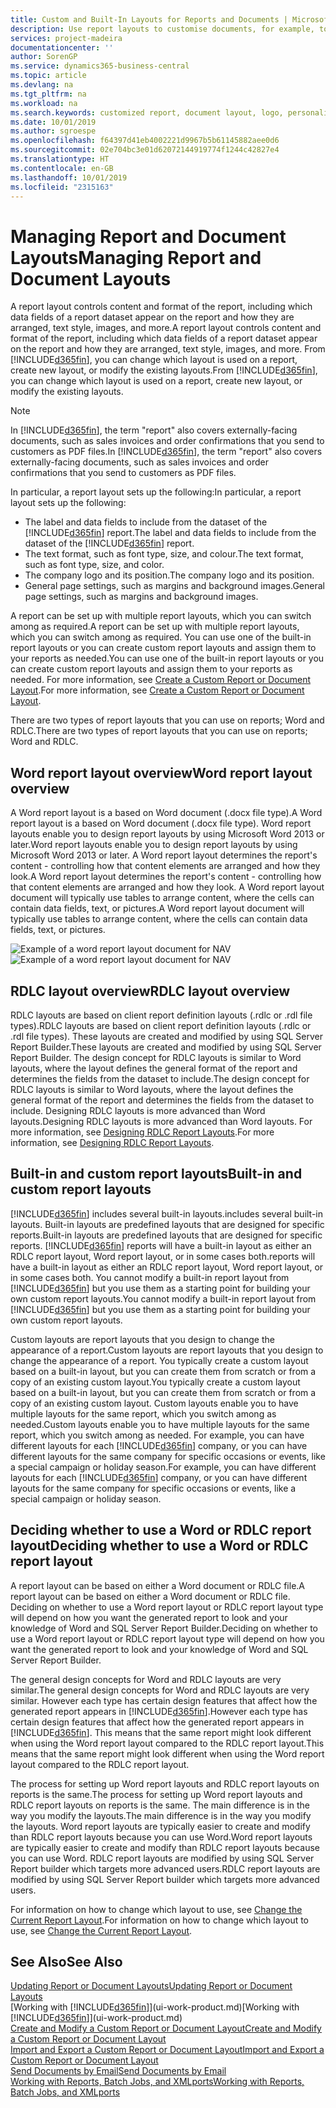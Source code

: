 ```yaml
---
title: Custom and Built-In Layouts for Reports and Documents | Microsoft Docs
description: Use report layouts to customise documents, for example, to personalise the font, logo, or page settings of PDF files you send to customers.
services: project-madeira
documentationcenter: ''
author: SorenGP
ms.service: dynamics365-business-central
ms.topic: article
ms.devlang: na
ms.tgt_pltfrm: na
ms.workload: na
ms.search.keywords: customized report, document layout, logo, personalize
ms.date: 10/01/2019
ms.author: sgroespe
ms.openlocfilehash: f64397d41eb4002221d9967b5b61145882aee0d6
ms.sourcegitcommit: 02e704bc3e01d62072144919774f1244c42827e4
ms.translationtype: HT
ms.contentlocale: en-GB
ms.lasthandoff: 10/01/2019
ms.locfileid: "2315163"
---
```

# <a name="managing-report-and-document-layouts"></a><span data-ttu-id="19bc6-103">Managing Report and Document Layouts</span><span class="sxs-lookup"><span data-stu-id="19bc6-103">Managing Report and Document Layouts</span></span>
<span data-ttu-id="19bc6-104">A report layout controls content and format of the report, including which data fields of a report dataset appear on the report and how they are arranged, text style, images, and more.</span><span class="sxs-lookup"><span data-stu-id="19bc6-104">A report layout controls content and format of the report, including which data fields of a report dataset appear on the report and how they are arranged, text style, images, and more.</span></span> <span data-ttu-id="19bc6-105">From [!INCLUDE[d365fin](includes/d365fin_md.md)], you can change which layout is used on a report, create new layout, or modify the existing layouts.</span><span class="sxs-lookup"><span data-stu-id="19bc6-105">From [!INCLUDE[d365fin](includes/d365fin_md.md)], you can change which layout is used on a report, create new layout, or modify the existing layouts.</span></span>

> [!NOTE]  
>   <span data-ttu-id="19bc6-106">In [!INCLUDE[d365fin](includes/d365fin_md.md)], the term "report" also covers externally-facing documents, such as sales invoices and order confirmations that you send to customers as PDF files.</span><span class="sxs-lookup"><span data-stu-id="19bc6-106">In [!INCLUDE[d365fin](includes/d365fin_md.md)], the term "report" also covers externally-facing documents, such as sales invoices and order confirmations that you send to customers as PDF files.</span></span>

<span data-ttu-id="19bc6-107">In particular, a report layout sets up the following:</span><span class="sxs-lookup"><span data-stu-id="19bc6-107">In particular, a report layout sets up the following:</span></span>

* <span data-ttu-id="19bc6-108">The label and data fields to include from the dataset of the [!INCLUDE[d365fin](includes/d365fin_md.md)] report.</span><span class="sxs-lookup"><span data-stu-id="19bc6-108">The label and data fields to include from the dataset of the [!INCLUDE[d365fin](includes/d365fin_md.md)] report.</span></span>
* <span data-ttu-id="19bc6-109">The text format, such as font type, size, and colour.</span><span class="sxs-lookup"><span data-stu-id="19bc6-109">The text format, such as font type, size, and color.</span></span>
* <span data-ttu-id="19bc6-110">The company logo and its position.</span><span class="sxs-lookup"><span data-stu-id="19bc6-110">The company logo and its position.</span></span>
* <span data-ttu-id="19bc6-111">General page settings, such as margins and background images.</span><span class="sxs-lookup"><span data-stu-id="19bc6-111">General page settings, such as margins and background images.</span></span>

<span data-ttu-id="19bc6-112">A report can be set up with multiple report layouts, which you can switch among as required.</span><span class="sxs-lookup"><span data-stu-id="19bc6-112">A report can be set up with multiple report layouts, which you can switch among as required.</span></span> <span data-ttu-id="19bc6-113">You can use one of the built-in report layouts or you can create custom report layouts and assign them to your reports as needed.</span><span class="sxs-lookup"><span data-stu-id="19bc6-113">You can use one of the built-in report layouts or you can create custom report layouts and assign them to your reports as needed.</span></span> <span data-ttu-id="19bc6-114">For more information, see [Create a Custom Report or Document Layout](ui-how-create-custom-report-layout.md).</span><span class="sxs-lookup"><span data-stu-id="19bc6-114">For more information, see [Create a Custom Report or Document Layout](ui-how-create-custom-report-layout.md).</span></span>

<span data-ttu-id="19bc6-115">There are two types of report layouts that you can use on reports; Word and RDLC.</span><span class="sxs-lookup"><span data-stu-id="19bc6-115">There are two types of report layouts that you can use on reports; Word and RDLC.</span></span>

## <a name="word-report-layout-overview"></a><span data-ttu-id="19bc6-116">Word report layout overview</span><span class="sxs-lookup"><span data-stu-id="19bc6-116">Word report layout overview</span></span>
<span data-ttu-id="19bc6-117">A Word report layout is a based on Word document (.docx file type).</span><span class="sxs-lookup"><span data-stu-id="19bc6-117">A Word report layout is a based on Word document (.docx file type).</span></span> <span data-ttu-id="19bc6-118">Word report layouts enable you to design report layouts by using Microsoft Word 2013 or later.</span><span class="sxs-lookup"><span data-stu-id="19bc6-118">Word report layouts enable you to design report layouts by using Microsoft Word 2013 or later.</span></span> <span data-ttu-id="19bc6-119">A Word report layout determines the report's content - controlling how that content elements are arranged and how they look.</span><span class="sxs-lookup"><span data-stu-id="19bc6-119">A Word report layout determines the report's content - controlling how that content elements are arranged and how they look.</span></span> <span data-ttu-id="19bc6-120">A Word report layout document will typically use tables to arrange content, where the cells can contain data fields, text, or pictures.</span><span class="sxs-lookup"><span data-stu-id="19bc6-120">A Word report layout document will typically use tables to arrange content, where the cells can contain data fields, text, or pictures.</span></span>

 <span data-ttu-id="19bc6-121">![Example of a word report layout document for NAV](media/nav_wordreportlayout_edit_in_word_example.png "NAV_WordReportLayout_Edit_In_Word_Example")</span><span class="sxs-lookup"><span data-stu-id="19bc6-121">![Example of a word report layout document for NAV](media/nav_wordreportlayout_edit_in_word_example.png "NAV_WordReportLayout_Edit_In_Word_Example")</span></span>  

## <a name="rdlc-layout-overview"></a><span data-ttu-id="19bc6-122">RDLC layout overview</span><span class="sxs-lookup"><span data-stu-id="19bc6-122">RDLC layout overview</span></span>
<span data-ttu-id="19bc6-123">RDLC layouts are based on client report definition layouts (.rdlc or .rdl file types).</span><span class="sxs-lookup"><span data-stu-id="19bc6-123">RDLC layouts are based on client report definition layouts (.rdlc or .rdl file types).</span></span> <span data-ttu-id="19bc6-124">These layouts are created and modified by using SQL Server Report Builder.</span><span class="sxs-lookup"><span data-stu-id="19bc6-124">These layouts are created and modified by using SQL Server Report Builder.</span></span> <span data-ttu-id="19bc6-125">The design concept for RDLC layouts is similar to Word layouts, where the layout defines the general format of the report and determines the fields from the dataset to include.</span><span class="sxs-lookup"><span data-stu-id="19bc6-125">The design concept for RDLC layouts is similar to Word layouts, where the layout defines the general format of the report and determines the fields from the dataset to include.</span></span> <span data-ttu-id="19bc6-126">Designing RDLC layouts is more advanced than Word layouts.</span><span class="sxs-lookup"><span data-stu-id="19bc6-126">Designing RDLC layouts is more advanced than Word layouts.</span></span> <span data-ttu-id="19bc6-127">For more information, see [Designing RDLC Report Layouts](/dynamics-nav/Designing-RDLC-Report-Layouts).</span><span class="sxs-lookup"><span data-stu-id="19bc6-127">For more information, see [Designing RDLC Report Layouts](/dynamics-nav/Designing-RDLC-Report-Layouts).</span></span>

## <a name="built-in-and-custom-report-layouts"></a><span data-ttu-id="19bc6-128">Built-in and custom report layouts</span><span class="sxs-lookup"><span data-stu-id="19bc6-128">Built-in and custom report layouts</span></span>
[!INCLUDE[d365fin](includes/d365fin_md.md)] <span data-ttu-id="19bc6-129">includes several built-in layouts.</span><span class="sxs-lookup"><span data-stu-id="19bc6-129">includes several built-in layouts.</span></span> <span data-ttu-id="19bc6-130">Built-in layouts are predefined layouts that are designed for specific reports.</span><span class="sxs-lookup"><span data-stu-id="19bc6-130">Built-in layouts are predefined layouts that are designed for specific reports.</span></span> [!INCLUDE[d365fin](includes/d365fin_md.md)] <span data-ttu-id="19bc6-131">reports will have a built-in layout as either an RDLC report layout, Word report layout, or in some cases both.</span><span class="sxs-lookup"><span data-stu-id="19bc6-131">reports will have a built-in layout as either an RDLC report layout, Word report layout, or in some cases both.</span></span> <span data-ttu-id="19bc6-132">You cannot modify a built-in report layout from [!INCLUDE[d365fin](includes/d365fin_md.md)] but you use them as a starting point for building your own custom report layouts.</span><span class="sxs-lookup"><span data-stu-id="19bc6-132">You cannot modify a built-in report layout from [!INCLUDE[d365fin](includes/d365fin_md.md)] but you use them as a starting point for building your own custom report layouts.</span></span>

<span data-ttu-id="19bc6-133">Custom layouts are report layouts that you design to change the appearance of a report.</span><span class="sxs-lookup"><span data-stu-id="19bc6-133">Custom layouts are report layouts that you design to change the appearance of a report.</span></span> <span data-ttu-id="19bc6-134">You typically create a custom layout based on a built-in layout, but you can create them from scratch or from a copy of an existing custom layout.</span><span class="sxs-lookup"><span data-stu-id="19bc6-134">You typically create a custom layout based on a built-in layout, but you can create them from scratch or from a copy of an existing custom layout.</span></span> <span data-ttu-id="19bc6-135">Custom layouts enable you to have multiple layouts for the same report, which you switch among as needed.</span><span class="sxs-lookup"><span data-stu-id="19bc6-135">Custom layouts enable you to have multiple layouts for the same report, which you switch among as needed.</span></span> <span data-ttu-id="19bc6-136">For example, you can have different layouts for each [!INCLUDE[d365fin](includes/d365fin_md.md)] company, or you can have different layouts for the same company for specific occasions or events, like a special campaign or holiday season.</span><span class="sxs-lookup"><span data-stu-id="19bc6-136">For example, you can have different layouts for each [!INCLUDE[d365fin](includes/d365fin_md.md)] company, or you can have different layouts for the same company for specific occasions or events, like a special campaign or holiday season.</span></span>

## <a name="deciding-whether-to-use-a-word-or-rdlc-report-layout"></a><span data-ttu-id="19bc6-137">Deciding whether to use a Word or RDLC report layout</span><span class="sxs-lookup"><span data-stu-id="19bc6-137">Deciding whether to use a Word or RDLC report layout</span></span>
<span data-ttu-id="19bc6-138">A report layout can be based on either a Word document or RDLC file.</span><span class="sxs-lookup"><span data-stu-id="19bc6-138">A report layout can be based on either a Word document or RDLC file.</span></span> <span data-ttu-id="19bc6-139">Deciding on whether to use a Word report layout or RDLC report layout type will depend on how you want the generated report to look and your knowledge of Word and SQL Server Report Builder.</span><span class="sxs-lookup"><span data-stu-id="19bc6-139">Deciding on whether to use a Word report layout or RDLC report layout type will depend on how you want the generated report to look and your knowledge of Word and SQL Server Report Builder.</span></span>

<span data-ttu-id="19bc6-140">The general design concepts for Word and RDLC layouts are very similar.</span><span class="sxs-lookup"><span data-stu-id="19bc6-140">The general design concepts for Word and RDLC layouts are very similar.</span></span> <span data-ttu-id="19bc6-141">However each type has certain design features that affect how the generated report appears in [!INCLUDE[d365fin](includes/d365fin_md.md)].</span><span class="sxs-lookup"><span data-stu-id="19bc6-141">However each type has certain design features that affect how the generated report appears in [!INCLUDE[d365fin](includes/d365fin_md.md)].</span></span> <span data-ttu-id="19bc6-142">This means that the same report might look different when using the Word report layout compared to the RDLC report layout.</span><span class="sxs-lookup"><span data-stu-id="19bc6-142">This means that the same report might look different when using the Word report layout compared to the RDLC report layout.</span></span>

<span data-ttu-id="19bc6-143">The process for setting up Word report layouts and RDLC report layouts on reports is the same.</span><span class="sxs-lookup"><span data-stu-id="19bc6-143">The process for setting up Word report layouts and RDLC report layouts on reports is the same.</span></span> <span data-ttu-id="19bc6-144">The main difference is in the way you modify the layouts.</span><span class="sxs-lookup"><span data-stu-id="19bc6-144">The main difference is in the way you modify the layouts.</span></span> <span data-ttu-id="19bc6-145">Word report layouts are typically easier to create and modify than RDLC report layouts because you can use Word.</span><span class="sxs-lookup"><span data-stu-id="19bc6-145">Word report layouts are typically easier to create and modify than RDLC report layouts because you can use Word.</span></span> <span data-ttu-id="19bc6-146">RDLC report layouts are modified by using SQL Server Report builder which targets more advanced users.</span><span class="sxs-lookup"><span data-stu-id="19bc6-146">RDLC report layouts are modified by using SQL Server Report builder which targets more advanced users.</span></span>

<span data-ttu-id="19bc6-147">For information on how to change which layout to use, see [Change the Current Report Layout](ui-how-change-layout-currently-used-report.md).</span><span class="sxs-lookup"><span data-stu-id="19bc6-147">For information on how to change which layout to use, see [Change the Current Report Layout](ui-how-change-layout-currently-used-report.md).</span></span>

## <a name="see-also"></a><span data-ttu-id="19bc6-148">See Also</span><span class="sxs-lookup"><span data-stu-id="19bc6-148">See Also</span></span>
[<span data-ttu-id="19bc6-149">Updating Report or Document Layouts</span><span class="sxs-lookup"><span data-stu-id="19bc6-149">Updating Report or Document Layouts</span></span>](ui-update-report-layouts.md)  
<span data-ttu-id="19bc6-150">[Working with [!INCLUDE[d365fin](includes/d365fin_md.md)]](ui-work-product.md)</span><span class="sxs-lookup"><span data-stu-id="19bc6-150">[Working with [!INCLUDE[d365fin](includes/d365fin_md.md)]](ui-work-product.md)</span></span>  
[<span data-ttu-id="19bc6-151">Create and Modify a Custom Report or Document Layout</span><span class="sxs-lookup"><span data-stu-id="19bc6-151">Create and Modify a Custom Report or Document Layout</span></span>](ui-how-create-custom-report-layout.md)  
[<span data-ttu-id="19bc6-152">Import and Export a Custom Report or Document Layout</span><span class="sxs-lookup"><span data-stu-id="19bc6-152">Import and Export a Custom Report or Document Layout</span></span>](ui-how-import-and-export-report-layout.md)  
[<span data-ttu-id="19bc6-153">Send Documents by Email</span><span class="sxs-lookup"><span data-stu-id="19bc6-153">Send Documents by Email</span></span>](ui-how-send-documents-email.md)  
[<span data-ttu-id="19bc6-154">Working with Reports, Batch Jobs, and XMLports</span><span class="sxs-lookup"><span data-stu-id="19bc6-154">Working with Reports, Batch Jobs, and XMLports</span></span>](ui-work-report.md)  
